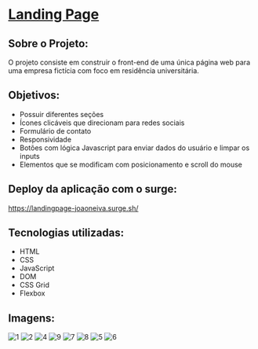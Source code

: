 # [Landing Page](https://landingpage-joaoneiva.surge.sh/)

## Sobre o Projeto:
O projeto consiste em construir o front-end de uma única página web para uma empresa fictícia com foco em residência universitária.

## Objetivos:
- Possuir diferentes seções
- Ícones clicáveis que direcionam para redes sociais
- Formulário de contato
- Responsividade
- Botões com lógica Javascript para enviar dados do usuário e limpar os inputs
- Elementos que se modificam com posicionamento e scroll do mouse

## Deploy da aplicação com o surge:
https://landingpage-joaoneiva.surge.sh/

## Tecnologias utilizadas:
- HTML
- CSS
- JavaScript
- DOM
- CSS Grid
- Flexbox

## Imagens:

![1](https://user-images.githubusercontent.com/122841627/235406701-1453f696-ae0a-4295-931b-21586d5f1321.JPG)
![2](https://user-images.githubusercontent.com/122841627/235406704-6df7b26f-7f2e-439d-a520-665fc2fc9114.JPG)
![4](https://github.com/ojoaoneiva/projeto-landing-page/assets/122841627/9dedbcb3-0d7e-4446-b892-d4d98238ea14)
![9](https://github.com/ojoaoneiva/projeto-landing-page/assets/122841627/2c9c549f-b7bf-43f1-839b-b3c3c9c3e4b7)
![7](https://github.com/ojoaoneiva/projeto-landing-page/assets/122841627/5c772c73-eab8-4f2c-aa5c-44a0c400dd84)
![8](https://github.com/ojoaoneiva/projeto-landing-page/assets/122841627/1cdda274-855d-4ef4-b65f-7650f26cd187)
![5](https://github.com/ojoaoneiva/projeto-landing-page/assets/122841627/694c8a4d-e361-4882-ad07-e59ea7b0eaca)
![6](https://github.com/ojoaoneiva/projeto-landing-page/assets/122841627/9ac86c2e-4d45-4e21-8652-75b61aac7f55)

